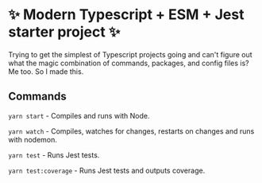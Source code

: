 # ✨ Modern Typescript + ESM + Jest starter project ✨

Trying to get the simplest of Typescript projects going and can't figure out what the magic combination of commands, packages,  and config files is? Me too. So I made this.

## Commands

`yarn start` - Compiles and runs with Node.

`yarn watch` - Compiles, watches for changes, restarts on changes and runs with nodemon.

`yarn test` - Runs Jest tests.

`yarn test:coverage` - Runs Jest tests and outputs coverage.